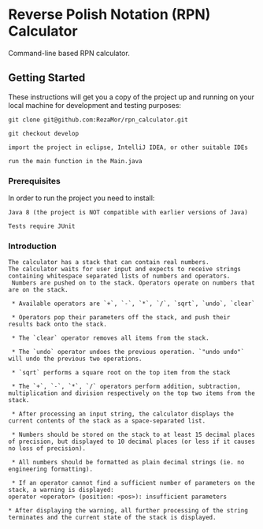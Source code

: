 # Reverse Polish Notation (RPN) Calculator

Command-line based RPN calculator.


## Getting Started

These instructions will get you a copy of the project up and running on your local machine for development and testing purposes:
	
	git clone git@github.com:RezaMor/rpn_calculator.git
	
	git checkout develop
	
	import the project in eclipse, IntelliJ IDEA, or other suitable IDEs
	
	run the main function in the Main.java
	
	
### Prerequisites

In order to run the project you need to install:

	Java 8 (the project is NOT compatible with earlier versions of Java)
	
	Tests require JUnit
	
	
### Introduction
	The calculator has a stack that can contain real numbers.
	The calculator waits for user input and expects to receive strings containing whitespace separated lists of numbers and operators.
	 Numbers are pushed on to the stack. Operators operate on numbers that are on the stack.
	 
	 * Available operators are `+`, `-`, `*`, `/`, `sqrt`, `undo`, `clear`
	 
	 * Operators pop their parameters off the stack, and push their results back onto the stack.
	 
	 * The `clear` operator removes all items from the stack.
	 
	 * The `undo` operator undoes the previous operation. `"undo undo"` will undo the previous two operations.
	 
	 * `sqrt` performs a square root on the top item from the stack
	 
	 * The `+`, `-`, `*`, `/` operators perform addition, subtraction, multiplication and division respectively on the top two items from the stack.
	 
	 * After processing an input string, the calculator displays the current contents of the stack as a space-separated list.
	 
	 * Numbers should be stored on the stack to at least 15 decimal places of precision, but displayed to 10 decimal places (or less if it causes no loss of precision).
	 
	 * All numbers should be formatted as plain decimal strings (ie. no engineering formatting).
	 
	 * If an operator cannot find a sufficient number of parameters on the stack, a warning is displayed:
	operator <operator> (position: <pos>): insufficient parameters
	
	* After displaying the warning, all further processing of the string terminates and the current state of the stack is displayed.

